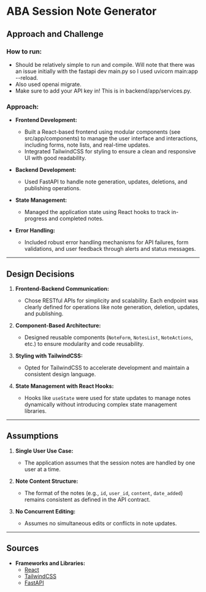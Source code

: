 # ABA Session Note Generator

## Approach and Challenge

### How to run:
- Should be relatively simple to run and compile. Will note that there was an issue initially with the fastapi dev main.py so I used uvicorn main:app --reload. 
- Also used openai migrate.
- Make sure to add your API key in! This is in backend/app/services.py.

### Approach:
- **Frontend Development:**
  - Built a React-based frontend using modular components (see src/app/components) to manage the user interface and interactions, including forms, note lists, and real-time updates.
  - Integrated TailwindCSS for styling to ensure a clean and responsive UI with good readability.

- **Backend Development:**
  - Used FastAPI to handle note generation, updates, deletions, and publishing operations.

- **State Management:**
  - Managed the application state using React hooks to track in-progress and completed notes.

- **Error Handling:**
  - Included robust error handling mechanisms for API failures, form validations, and user feedback through alerts and status messages.

---

## Design Decisions

1. **Frontend-Backend Communication:**
   - Chose RESTful APIs for simplicity and scalability. Each endpoint was clearly defined for operations like note generation, deletion, updates, and publishing.

2. **Component-Based Architecture:**
   - Designed reusable components (`NoteForm`, `NotesList`, `NoteActions`, etc.) to ensure modularity and code reusability.

3. **Styling with TailwindCSS:**
   - Opted for TailwindCSS to accelerate development and maintain a consistent design language.

4. **State Management with React Hooks:**
   - Hooks like `useState` were used for state updates to manage notes dynamically without introducing complex state management libraries.

---

## Assumptions

1. **Single User Use Case:**
   - The application assumes that the session notes are handled by one user at a time.

2. **Note Content Structure:**
   - The format of the notes (e.g., `id`, `user_id`, `content`, `date_added`) remains consistent as defined in the API contract.

3. **No Concurrent Editing:**
   - Assumes no simultaneous edits or conflicts in note updates.

---

## Sources

- **Frameworks and Libraries:**
  - [React](https://reactjs.org/)
  - [TailwindCSS](https://tailwindcss.com/)
  - [FastAPI](https://fastapi.tiangolo.com/)

